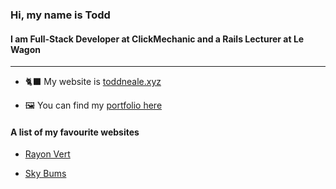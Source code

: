 <h3>Hi, my name is Todd</h3> 
  
<h4>I am Full-Stack Developer at ClickMechanic and a Rails Lecturer at Le Wagon</h4>
<hr>

- 🐈‍⬛ My website is [toddneale.xyz](http://toddneale.xyz/)

- 🖼 You can find my [portfolio here](https://github.com/todd-neale/Portfolio/blob/main/README.md)

<h4>A list of my favourite websites</h4>

- [Rayon Vert](https://rayonvert.international/)

- [Sky Bums](https://www.skybums.com/)
